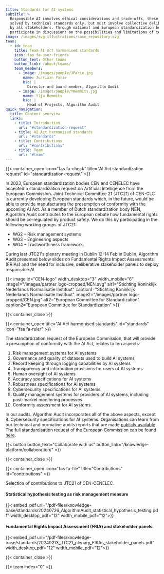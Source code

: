 ```yaml
---
title: Standards for AI systems
subtitle: >
  Responsible AI involves ethical considerations and trade-offs, these cannot be
  solved by technical standards only, but must involve collective deliberation
  by all stakeholders. Through national and European standardization bodies, we
  participate in discussions on the possibilities and limitations of technical and normative standards for responsible use of AI.
image: /images/svg-illustrations/case_repository.svg
team:
  - id: team
    title: Team AI Act harmonised standards
    icon: fas fa-user-friends
    button_text: Other teams
    button_link: /about/teams/
    team_members:
      - image: /images/people/JParie.jpg
        name: Jurriaan Parie
        bio: |
          Director and board member, Algorithm Audit
      - image: /images/people/YRemmits.jpg
        name: Ylja Remmits
        bio: |
          Head of Projects, Algorithm Audit
quick_navigation:
  title: Content overview
  links:
    - title: Introduction
      url: "#standardization-request"
    - title: AI Act harmonised standards
      url: "#standards"
    - title: Contributions
      url: "#contributions"
    - title: Team
      url: "#team"
---
```


{{< container_open icon="fas fa-check" title="AI Act standardization request" id="standardization-request" >}}

In 2023, European standardization bodies CEN and CENELEC have accepted a standardization request on Artificial Intelligence from the European Commission. Joint Technical Committee 21 (JTC21) of CEN-CLC is currently developing European standards which, in the future, would be able to provide manufacturers the presumption of conformity with the upcoming AI Act. As a member of Dutch standardization body NEN, Algorithm Audit contributes to the European debate how fundamental rights should be co-regulated by product safety. We do this by participating in the following working groups of JTC21:

- WG2 – Risk management systems
- WG3 – Engineering aspects
- WG4 – Trustworthiness framework.

During last JTC21's plenary meeting in Dublin 12-14 Feb in Dublin, Algorithm Audit presented below slides on Fundamental Rights Impact Assessments (FRIAs) and the need for inclusive, deliberative stakeholder panels to deploy responsible AI.

{{< image id="CEN-logo" width_desktop="3" width_mobile="6" image1="/images/partner logo-cropped/NEN.svg" alt1="Stichting Koninklijk Nederlands Normalisatie Instituut" caption1="Stichting Koninklijk Nederlands Normalisatie Instituut" image2="/images/partner logo-cropped/CEN.jpg" alt2="European Committee for Standardization" caption2="European Committee for Standardization" >}}

{{< container_close >}}

{{< container_open title="AI Act harmonised standards" id="standards" icon="fas fa-ruler" >}}

The standardization request of the European Commission, that will provide a presumption of conformity with the AI Act, relates to ten aspects:

1. Risk management systems for AI systems
2. Governance and quality of datasets used to build AI systems
3. Record keeping through logging capabilities by AI systems
4. Transparency and information provisions for users of AI systems
5. Human oversight of AI systems
6. Accuracy specifications for AI systems
7. Robustness specifications for AI systems
8. Cybersecurity specifications for AI systems
9. Quality management systems for providers of AI systems, including post-market monitoring processes
10. Conformity assessment for AI systems.

In our audits, Algorithm Audit incorporates all of the above aspects, except 8. Cybersecurity specifications for AI systems. Organisations can learn from our technical and normative audits reports that are made [publicly available](/algoprudence/). The full standardisation request of the European Commission can be found [here](https://single-market-economy.ec.europa.eu/single-market/european-standards/standardisation-requests_en).

{{< button button_text="Collaborate with us" button_link="/knowledge-platform/collaboration/" >}}

{{< container_close >}}

{{< container_open icon="fas fa-file" title="Contributions" id="contributions" >}}

Selection of contributions to JTC21 of CEN-CENELEC.

#### Statistical hypothesis testing as risk management measure

{{< embed_pdf url="/pdf-files/knowledge-base/standards/20240726_AlgorithmAudit_statistical_hypothesis_testing.pdf" width_desktop_pdf="12" width_mobile_pdf="12">}}

#### Fundamental Rights Impact Assessment (FRIA) and stakeholder panels

{{< embed_pdf url="/pdf-files/knowledge-base/standards/20240213_JTC21_plenary_FRIAs_stakeholder_panels.pdf" width_desktop_pdf="12" width_mobile_pdf="12">}}

{{< container_close >}}

{{< team index="0" >}}
